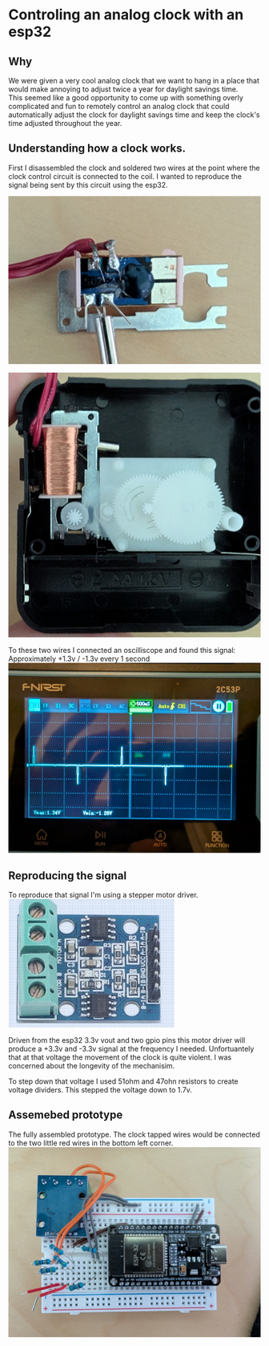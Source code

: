 # Controling an analog clock with an esp32

## Why
We were given a very cool analog clock that we want to hang in a place that would make annoying to adjust twice a year for daylight savings time.  
This seemed like a good opportunity to come up with something overly complicated and fun to remotely control an analog clock that could automatically adjust the clock for daylight savings time and keep the clock's time adjusted throughout the year. 

## Understanding how a clock works. 

First I disassembled the clock and soldered two wires at the point where the clock control circuit is connected to the coil.   I wanted to reproduce the signal being sent by this circuit using the esp32. 

![alt text][tapped-in]

[tapped-in]: https://github.com/moxiknox/clock/blob/main/photos/tapped-in.jpg "wires tapped into clocks circuit"

![alt text][reassembled]

[reassembled]: https://github.com/moxiknox/clock/blob/main/photos/assembled.jpg "wires tapped into clocks circuit and reassembled"

To these two wires I connected an oscilliscope and found this signal: 
Approximately +1.3v / -1.3v every 1 second
![alt text][signal]

[signal]: https://github.com/moxiknox/clock/blob/main/photos/signal.jpg "oscilliscope signal"



## Reproducing the signal

To reproduce that signal I'm using a stepper motor driver.  
![alt text][motor-driver]

[motor-driver]: https://github.com/moxiknox/clock/blob/main/photos/motor-driver.png "motor-driver"

Driven from the esp32 3.3v vout and two gpio pins this motor driver will produce a +3.3v and -3.3v signal at the frequency I needed.   Unfortuantely that at that voltage the movement of the clock is quite violent.  I was concerned about the longevity of the mechanisim.

To step down that voltage I used 51ohm and 47ohn resistors to create voltage dividers. This stepped the voltage down to 1.7v.

## Assemebed prototype

The fully assembled prototype.  The clock tapped wires would be connected to the two little red wires in the bottom left corner. 
![alt text][prototype]

[prototype]: https://github.com/moxiknox/clock/blob/main/photos/prototype.jpg "Assembled prototype"


